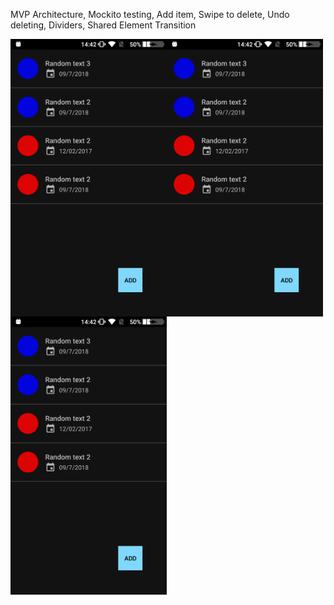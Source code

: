 MVP Architecture, Mockito testing, Add item, Swipe to delete, Undo deleting, Dividers, Shared Element Transition
<div align="center">
<img style="float:left;" width="250" height="auto" src="https://github.com/azemZejnil/CoolRecyclerView/blob/master/docs/imgs/Screenshot_20180713-144214.png">
<img style="float:left;" width="250" height="auto" src="https://github.com/azemZejnil/CoolRecyclerView/blob/master/docs/imgs/Screenshot_20180713-144214.png">
<img style="float:left;" width="250" height="auto" src="https://github.com/azemZejnil/CoolRecyclerView/blob/master/docs/imgs/Screenshot_20180713-144214.png">
</div>